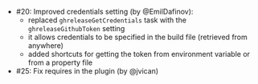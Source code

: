 * #20: Improved credentials setting (by @EmilDafinov):
    + replaced `ghreleaseGetCredentials` task with the `ghreleaseGithubToken` setting
    + it allows credentials to be specified in the build file (retrieved from anywhere)
    + added shortcuts for getting the token from environment variable or from a property file
* #25: Fix requires in the plugin (by @jvican)
